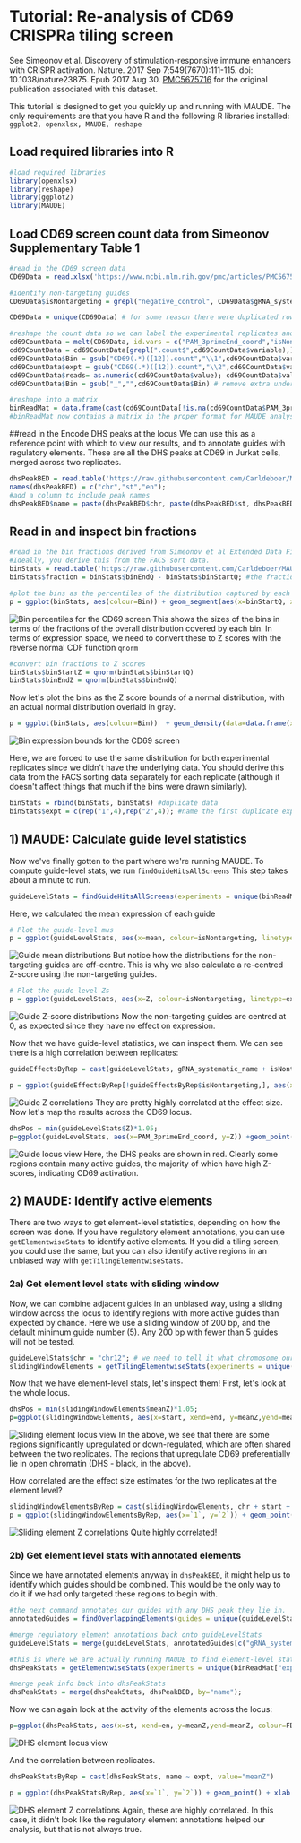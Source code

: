 # Tutorial: Re-analysis of CD69 CRISPRa tiling screen

See Simeonov et al. Discovery of stimulation-responsive immune enhancers with CRISPR activation. Nature. 2017 Sep 7;549(7670):111-115. doi: 10.1038/nature23875. Epub 2017 Aug 30. [PMC5675716](https://www.ncbi.nlm.nih.gov/pmc/articles/PMC5675716/) for the original publication associated with this dataset.

This tutorial is designed to get you quickly up and running with MAUDE. The only requirements are that you have R and the following R libraries installed:
`ggplot2, openxlsx, MAUDE, reshape`

## Load required libraries into R
```R
#load required libraries
library(openxlsx)
library(reshape)
library(ggplot2)
library(MAUDE)
```

## Load CD69 screen count data from Simeonov Supplementary Table 1
```R
#read in the CD69 screen data
CD69Data = read.xlsx('https://www.ncbi.nlm.nih.gov/pmc/articles/PMC5675716/bin/NIHMS913084-supplement-supplementary_table_1.xlsx')

#identify non-targeting guides
CD69Data$isNontargeting = grepl("negative_control", CD69Data$gRNA_systematic_name)

CD69Data = unique(CD69Data) # for some reason there were duplicated rows in this table - remove duplicates

#reshape the count data so we can label the experimental replicates and bins, and remove all the non-count data
cd69CountData = melt(CD69Data, id.vars = c("PAM_3primeEnd_coord","isNontargeting","gRNA_systematic_name"))
cd69CountData = cd69CountData[grepl(".count$",cd69CountData$variable),] # keep only read count columns
cd69CountData$Bin = gsub("CD69(.*)([12]).count","\\1",cd69CountData$variable)
cd69CountData$expt = gsub("CD69(.*)([12]).count","\\2",cd69CountData$variable)
cd69CountData$reads= as.numeric(cd69CountData$value); cd69CountData$value=NULL;
cd69CountData$Bin = gsub("_","",cd69CountData$Bin) # remove extra underscores

#reshape into a matrix
binReadMat = data.frame(cast(cd69CountData[!is.na(cd69CountData$PAM_3primeEnd_coord) | cd69CountData$isNontargeting,], PAM_3primeEnd_coord+gRNA_systematic_name+isNontargeting+expt ~ Bin, value="reads"))
#binReadMat now contains a matrix in the proper format for MAUDE analysis

```
##read in the Encode DHS peaks at the locus
We can use this as a reference point with which to view our results, and to annotate guides with regulatory elements. These are all the DHS peaks at CD69 in Jurkat cells, merged across two replicates.

```R
dhsPeakBED = read.table('https://raw.githubusercontent.com/Carldeboer/MAUDE/master/Tutorial/Encode_Jurkat_DHS_both.merged.bed', stringsAsFactors=F, row.names=NULL, sep="\t", header=F)
names(dhsPeakBED) = c("chr","st","en");
#add a column to include peak names
dhsPeakBED$name = paste(dhsPeakBED$chr, paste(dhsPeakBED$st, dhsPeakBED$en, sep="-"), sep=":")
```

## Read in and inspect bin fractions

```R
#read in the bin fractions derived from Simeonov et al Extended Data Fig 1a and the "digitize" R package
#Ideally, you derive this from the FACS sort data. 
binStats = read.table('https://raw.githubusercontent.com/Carldeboer/MAUDE/master/Tutorial/CD69_bin_percentiles.txt', stringsAsFactors=F, row.names=NULL, sep="\t", header=T)
binStats$fraction = binStats$binEndQ - binStats$binStartQ; #the fraction of cells captured is the difference in bin start and end percentiles

#plot the bins as the percentiles of the distribution captured by each bin
p = ggplot(binStats, aes(colour=Bin)) + geom_segment(aes(x=binStartQ, xend=binEndQ, y=fraction, yend=fraction)) + xlab("Bin bounds as percentiles") + ylab("Fraction of the distribution captured") +theme_classic()+scale_y_continuous(expand=c(0,0))+coord_cartesian(ylim=c(0,0.7)); print(p)
```
![Bin percentiles for the CD69 screen](CD69_bin_percentiles.png "Bin percentiles")
This shows the sizes of the bins in terms of the fractions of the overall distribution covered by each bin. In terms of expression space, we need to convert these to Z scores with the reverse normal CDF function `qnorm`
```R
#convert bin fractions to Z scores
binStats$binStartZ = qnorm(binStats$binStartQ)
binStats$binEndZ = qnorm(binStats$binEndQ)
```
Now let's plot the bins as the Z score bounds of a normal distribution, with an actual normal distribution overlaid in gray.
```R
p = ggplot(binStats, aes(colour=Bin))  + geom_density(data=data.frame(x=rnorm(100000)), aes(x=x), fill="gray", colour=NA)+ geom_segment(aes(x=binStartZ, xend=binEndZ, y=fraction, yend=fraction)) + xlab("Bin bounds as expression Z-scores") + ylab("Fraction of the distribution captured") +theme_classic()+scale_y_continuous(expand=c(0,0))+coord_cartesian(ylim=c(0,0.7)); print(p)
```
![Bin expression bounds for the CD69 screen](CD69_bin_expression_bounds.png "Bin bounds")

Here, we are forced to use the same distribution for both experimental replicates since we didn't have the underlying data. You should derive this data from the FACS sorting data separately for each replicate (although it doesn't affect things that much if the bins were drawn similarly).
```R
binStats = rbind(binStats, binStats) #duplicate data
binStats$expt = c(rep("1",4),rep("2",4)); #name the first duplicate expt "1" and the next expt "2";
```

## 1) MAUDE: Calculate guide level statistics
Now we've finally gotten to the part where we're running MAUDE.  To compute guide-level stats, we run `findGuideHitsAllScreens`
This step takes about a minute to run.
```R
guideLevelStats = findGuideHitsAllScreens(experiments = unique(binReadMat["expt"]), countDataFrame = binReadMat, binStats = binStats, sortBins = c("baseline","high","low","medium"), unsortedBin = "back", nonTargeting = "isNontargeting")
```
Here, we calculated the mean expression of each guide
```R
# Plot the guide-level mus
p = ggplot(guideLevelStats, aes(x=mean, colour=isNontargeting, linetype=expt)) + geom_density()+theme_classic()+scale_y_continuous(expand=c(0,0)) + geom_vline(xintercept = 0)+xlab("Learned mean guide expression"); print(p);
```
![Guide mean distributions](CD69_guide_mu_dist.png "Guide mean distributions")
But notice how the distributions for the non-targeting guides are off-centre.  This is why we also calculate a re-centred Z-score using the non-targeting guides.

```R
# Plot the guide-level Zs
p = ggplot(guideLevelStats, aes(x=Z, colour=isNontargeting, linetype=expt)) + geom_density()+theme_classic()+scale_y_continuous(expand=c(0,0)) + geom_vline(xintercept = 0)+xlab("Learned guide expression Z score"); print(p)
```
![Guide Z-score distributions](CD69_guide_Z_dist.png "Guide Z distributions")
Now the non-targeting guides are centred at 0, as expected since they have no effect on expression.  

Now that we have guide-level statistics, we can inspect them. We can see there is a high correlation between replicates:
```R
guideEffectsByRep = cast(guideLevelStats, gRNA_systematic_name + isNontargeting +PAM_3primeEnd_coord ~ expt, value="Z")

p = ggplot(guideEffectsByRep[!guideEffectsByRep$isNontargeting,], aes(x=`1`, y=`2`)) + geom_point(size=0.3) + xlab("Replicate 1 Z score") + ylab("Replicate 2 Z score") + ggtitle(sprintf("r = %f",cor(guideEffectsByRep$`1`[!guideEffectsByRep$isNontargeting],guideEffectsByRep$`2`[!guideEffectsByRep$isNontargeting])))+theme_classic(); print(p)
```
![Guide Z correlations](CD69_guide_rep1_vs_rep2_Z.png "Guide Z correlations")
They are pretty highly correlated at the effect size.  Now let's map the results across the CD69 locus.

```R
dhsPos = min(guideLevelStats$Z)*1.05;
p=ggplot(guideLevelStats, aes(x=PAM_3primeEnd_coord, y=Z)) +geom_point(size=0.5)+facet_grid(expt ~.)+ geom_segment(data = dhsPeakBED, aes(x=st, xend=en,y=dhsPos, yend=dhsPos), colour="red") + theme_classic() + xlab("Genomic position") + ylab("Guide Z score"); print(p)
```
![Guide locus view](CD69_guide-level_locus_view.png "Guide locus view")
Here, the DHS peaks are shown in red. Clearly some regions contain many active guides, the majority of which have high Z-scores, indicating CD69 activation.

## 2) MAUDE: Identify active elements
There are two ways to get element-level statistics, depending on how the screen was done.  If you have regulatory element annotations, you can use `getElementwiseStats` to identify active elements.  If you did a tiling screen, you could use the same, but you can also identify active regions in an unbiased way with `getTilingElementwiseStats`.
### 2a) Get element level stats with sliding window
Now, we can combine adjacent guides in an unbiased way, using a sliding window across the locus to identify regions with more active guides than expected by chance. Here we use a sliding window of 200 bp, and the default minimum guide number (5). Any 200 bp with fewer than 5 guides will not be tested.

```R
guideLevelStats$chr = "chr12"; # we need to tell it what chromosome our guides are on - they're all on chr12
slidingWindowElements = getTilingElementwiseStats(experiments = unique(binReadMat["expt"]), normNBSummaries = guideLevelStats, tails="both", window = 200, location = "PAM_3primeEnd_coord",chr="chr",nonTargeting = "isNontargeting")
```

Now that we have element-level stats, let's inspect them! First, let's look at the whole locus.
```R
dhsPos = min(slidingWindowElements$meanZ)*1.05;
p=ggplot(slidingWindowElements, aes(x=start, xend=end, y=meanZ,yend=meanZ, colour=FDR<0.01)) +geom_segment(size=1)+facet_grid(expt ~.) + theme_classic() + xlab("Genomic position") + ylab("Element Z score") + geom_hline(yintercept = 0) + geom_segment(data = dhsPeakBED, aes(x=st, xend=en,y=dhsPos, yend=dhsPos), colour="black"); print(p)
```
![Sliding element locus view](CD69_sliding_element-level_locus_view.png "Sliding element locus view")
In the above, we see that there are some regions significantly upregulated or down-regulated, which are often shared between the two replicates. The regions that upregulate CD69 preferentially lie in open chromatin (DHS - black, in the above).

How correlated are the effect size estimates for the two replicates at the element level?
```R
slidingWindowElementsByRep = cast(slidingWindowElements, chr + start + end +numGuides ~ expt, value="meanZ")
p = ggplot(slidingWindowElementsByRep, aes(x=`1`, y=`2`)) + geom_point(size=0.5) + xlab("Replicate 1 element effect Z score") + ylab("Replicate 2 element effect Z score") + ggtitle(sprintf("r = %f",cor(slidingWindowElementsByRep$`1`,slidingWindowElementsByRep$`2`)))+theme_classic(); print(p)
```
![Sliding element Z correlations](CD69_sliding_element_rep1_vs_rep2_Z.png "Sliding element Z correlations")
Quite highly correlated!

### 2b) Get element level stats with annotated elements
Since we have annotated elements anyway in `dhsPeakBED`, it might help us to identify which guides should be combined.  This would be the only way to do it if we had only targeted these regions to begin with.

```R
#the next command annotates our guides with any DHS peak they lie in.
annotatedGuides = findOverlappingElements(guides = unique(guideLevelStats[!guideLevelStats$isNontargeting, c("PAM_3primeEnd_coord","gRNA_systematic_name","chr")]), elements = dhsPeakBED, elements.start = "st", elements.end = "en", elements.chr = "chr", guides.pos = "PAM_3primeEnd_coord", guides.chr = "chr")

#merge regulatory element annotations back onto guideLevelStats
guideLevelStats = merge(guideLevelStats, annotatedGuides[c("gRNA_systematic_name", "name")], by="gRNA_systematic_name", all.x=T)

#this is where we are actually running MAUDE to find element-level stats
dhsPeakStats = getElementwiseStats(experiments = unique(binReadMat["expt"]), normNBSummaries = guideLevelStats, nonTargeting = "isNontargeting", elementIDs = "name") # "name" is the peak IDs from the DHS BED file

#merge peak info back into dhsPeakStats
dhsPeakStats = merge(dhsPeakStats, dhsPeakBED, by="name");
```

Now we can again look at the activity of the elements across the locus:
```R
p=ggplot(dhsPeakStats, aes(x=st, xend=en, y=meanZ,yend=meanZ, colour=FDR<0.01)) +geom_segment(size=1)+facet_grid(expt ~.) + theme_classic() + xlab("Genomic position") + ylab("Element Z score") + geom_hline(yintercept = 0); print(p)
```
![DHS element locus view](CD69_DHS_element-level_locus_view.png "DHS element locus view")

And the correlation between replicates.
```R
dhsPeakStatsByRep = cast(dhsPeakStats, name ~ expt, value="meanZ")

p = ggplot(dhsPeakStatsByRep, aes(x=`1`, y=`2`)) + geom_point() + xlab("Replicate 1 DHS effect Z score") + ylab("Replicate 2 DHS effect Z score") + ggtitle(sprintf("r = %f",cor(dhsPeakStatsByRep$`1`,dhsPeakStatsByRep$`2`)))+theme_classic(); print(p)
```
![DHS element Z correlations](CD69_DHS_element_rep1_vs_rep2_Z.png "DHS element Z correlations")
Again, these are highly correlated.
In this case, it didn't look like the regulatory element annotations helped our analysis, but that is not always true. 
